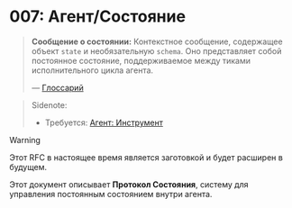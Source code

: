 # 007: Агент/Состояние

> **Сообщение о состоянии:** Контекстное сообщение, содержащее объект `state` и необязательную `schema`. Оно представляет собой постоянное состояние, поддерживаемое между тиками исполнительного цикла агента.
>
> — [Глоссарий](./000_glossary.md)

> Sidenote:
>
> - Требуется: [Агент: Инструмент](./002_agent_tool.md)

> [!WARNING]
> Этот RFC в настоящее время является заготовкой и будет расширен в будущем.

Этот документ описывает **Протокол Состояния**, систему для управления постоянным состоянием внутри агента.